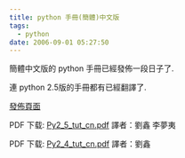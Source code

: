 ```yaml
---
title: python 手冊(簡體)中文版
tags:
  - python
date: 2006-09-01 05:27:50
---
```


簡體中文版的 python 手冊已經發佈一段日子了.

連 python 2.5版的手冊都有已經翻譯了.

[發佈頁面](http://wiki.woodpecker.org.cn/moin/March_Liu/PyTutorial)

PDF 下载: [Py2_5_tut_cn.pdf](http://www.woodpecker.org.cn:9081/doc/Python/Py2.5tut/Py2_5_tut_cn.pdf "localshare")
譯者：劉鑫 李夢夷

PDF 下载: [Py2_4_tut_cn.pdf](http://www.woodpecker.org.cn:9081/doc/Python/Py2.4tut/ctut.pdf "localshare")
譯者：劉鑫